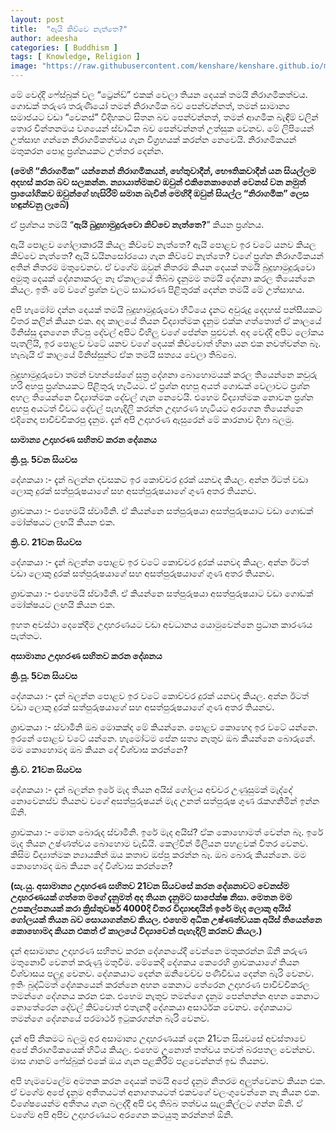 ```yaml
---
layout: post
title:  "ඇයි කිව්වෙ නැත්තෙ?"
author: adeesha
categories: [ Buddhism ]
tags: [ Knowledge, Religion ]
image: "https://raw.githubusercontent.com/kenshare/kenshare.github.io/master/assets/images/posts/ajp/cov/solarsystem.png"
---
```


මේ වෙද්දි ෆේස්බුක් වල “ට්‍රෙන්ඩ්” එකක් වෙලා තියන දෙයක් තමයි නිරාගමිකත්වය. ගොඩක් තරුණ තරුණියෝ තමන් නිරාගමික බව පෙන්වන්නත්, තමන් සාමාන්‍ය සමාජයට වඩා “වෙනස්” විදිහකට සිතන බව පෙන්වන්නත්, තමන් ආගමික බැඳීම් වලින් තොර චින්තනමය වශයෙන් ස්වාධීන බව පෙන්වන්නත් උත්සුක වෙනව. මේ ලිපියෙන් උත්සාහ ගන්නෙ නිරාගමිකත්වය ගැන විග්‍රහයක් කරන්න නෙවෙයි. නිරාගමිකයන් මතුකරන පොදු ප්‍රශ්නයකට උත්තර දෙන්න.

**(මෙහි “නිරාගමික” යන්නෙන් නිරාගමිකයන්, හේතුවාදීන්, භෞතිකවාදීන් යන සියල්ලම අදහස් කරන බව සලකන්න. න්‍යායාත්මකව ඔවුන් එකිනෙකාගෙන් වෙනස් වන නමුත් ප්‍රායෝගිකව ඔවුන්ගේ හැසිරීම් සමාන බැවින් මෙහිදී ඔවුන් සියල්ල “නිරාගමික” ලෙස හඳුන්වනු ලැබේ)**


ඒ ප්‍රශ්නය තමයි “**ඇයි බුදුහාමුදුරුවො කිව්වෙ නැත්තෙ?**” කියන ප්‍රශ්නය.

ඇයි පොළව ගෝලාකාරයි කියල කිව්වේ නැත්තෙ? ඇයි පොළව ඉර වටේ යනව කියල කිව්වෙ නැත්තෙ? ඇයි ඩයිනසෝරයො ගැන කිව්වේ නැත්තෙ? වගේ ප්‍රශ්න නිරාගමිකයන් අතින් නිතරම මතුවෙනව. ඒ වගේම ඔවුන් නිතරම කියන දෙයක් තමයි බුදුහාමුදුරුවො අමුතු දෙයක් දේශනාකරල නෑ ඒකාලයේ තිබ්බ දැනුමම තමයි දේශනා කරල තියෙන්නෙ කියල. ඉතිං මේ වගේ ප්‍රශ්න වලට සාධාරණ පිළිතුරක් දෙන්න තමයි මේ උත්සාහය.

අපි හැමෝම දන්න දෙයක් තමයි බුදුහාමුදුරුවො හිටියෙ දැනට අවුරුදු දෙදහස් පන්සීයකට විතර කලින් කියන එක. අද කාලයේ තියන විද්‍යාත්මක දැනුම එක්ක ගත්තොත් ඒ කාලයේ මිනිස්සු දැනගෙන හිටපු දේවල් අපිට විහිලු වගේ පේන්න පුළුවන්. අද වෙද්දි අපිට ලෝකය පැතලියි, ඉර පොළව වටේ යනව වගේ දෙයක් කිව්වොත් හිනා යන එක නවත්වන්න බෑ. හැබැයි ඒ කාලයේ මිනිස්සුන්ට ඒක තමයි සත්‍යය වෙලා තිබ්බෙ.

බුදුහාමුදුරුවො තමන් වහන්සේගේ සුත්‍ර දේශනා බොහොමයක් කරල තියෙන්නෙ කවුරු හරි අහපු ප්‍රශ්නයකට පිළිතුරු හැටියට. ඒ ප්‍රශ්න අහපු අයත් ගොඩක් වෙලාවට ප්‍රශ්න අහල තියෙන්නෙ විද්‍යාත්මක දේවල් ගැන නෙවෙයි. එහෙම විද්‍යාත්මක නොවන ප්‍රශ්න අහපු අයටත් විවධ දේවල් පැහැදිලි කරන්න උදාහරණ හැටියට අරගෙන තියෙන්නෙ එදිනෙදා පාවිච්චිකරපු දැනුම. දැන් අපි උදාහරණ ඇසුරෙන් මේ කාරනාව දිහා බලමු.

**සාමාන්‍ය උදාහරණ සහිතව කරන දේශනය**

**ක්‍රි.පූ. 5වන සියවස**

දේශකයා :- දැන් බලන්න දවසකට ඉර කොච්චර දුරක් යනවද කියල. අන්න ඊටත් වඩා ලොකු දුරක් සත්පුරුෂයාගේ සහ අසත්පුරුෂයාගේ ගුණ අතර තියනව.

ශ්‍රාවකයා :- එහෙමයි ස්වාමීනි. ඒ කියන්නෙ සත්පුරුෂයා අසත්පුරුෂයාට වඩා ගොඩක් මෝක්ෂයට ලඟයි කියන එක.

**ක්‍රි.ව. 21වන සියවස**

දේශකයා :- දැන් බලන්න පොළව ඉර වටේ කොච්චර දුරක් යනවද කියල. අන්න ඊටත් වඩා ලොකු දුරක් සත්පුරුෂයාගේ සහ අසත්පුරුෂයාගේ ගුණ අතර තියනව.

ශ්‍රාවකයා :- එහෙමයි ස්වාමීනි. ඒ කියන්නෙ සත්පුරුෂයා අසත්පුරුෂයාට වඩා ගොඩක් මෝක්ෂයට ලඟයි කියන එක.



ඉහත අවස්ථා දෙකේදීම උදාහරණයට වඩා අවධානය යොමුවෙන්නෙ ප්‍රධාන කාරණය පැත්තට.


**අසාමාන්‍ය උදාහරණ සහිතව කරන දේශනය**

**ක්‍රි.පූ. 5වන සියවස**

දේශකයා :- දැන් බලන්න පොළව ඉර වටේ කොච්චර දුරක් යනවද කියල. අන්න ඊටත් වඩා ලොකු දුරක් සත්පුරුෂයාගේ සහ අසත්පුරුෂයාගේ ගුණ අතර තියනව.

ශ්‍රාවකයා :- ස්වාමීනි ඔබ මොකක්ද මේ කියන්නෙ. පොළව කොහෙද ඉර වටේ යන්නෙ. ඉරනේ පොළව වටේ යන්නෙ. හැමෝටම පේන සත්‍ය නැතුව ඔබ කියන්නෙ බොරුනේ. මම කොහොමද ඔබ කියන දේ විශ්වාස කරන්නෙ?

**ක්‍රි.ව. 21වන සියවස**

දේශකයා :- දැන් බලන්න ඉරේ මැද තියන අයිස් ගෝලය අච්චර උණුසුමක් මැද්දේ නොවෙනස්ව තියනව වගේ අසත්පුරුෂයන් මැද උනත් සත්පුරුෂ ගුණ රැකගනිමින් ඉන්න ඕනි.

ශ්‍රාවකයා :- මොන බොරුද ස්වාමීනි. ඉරේ මැද අයිස්? ඒක කොහොමත් වෙන්න බෑ. ඉරේ මැද තියන උෂ්ණත්වය බොහොම වැඩියි. කෙල්වින් මිලියන පහළවක් විතර වෙනව. කිසිම විද්‍යාත්මක න්‍යායකින් ඔය කතාව ඔප්පු කරන්න බෑ. ඔබ බොරු කියන්නෙ. මම කොහොමද ඔබ කියන දේ විශ්වාස කරන්නෙ?

**(සැ.යු. අසාමාන්‍ය උදාහරණ සහිතව 21වන සියවසේ කරන දේශනාවට වෙනස්ම උදාහරණයක් ගත්තෙ මගේ දැනුමත් අද තියන දැනුමට සාපේක්ෂ නිසා. මෙතන මම උපකල්පනයක් කරා ක්‍රිස්තුවර්ෂ 4000දි විතර විද්‍යාඥයින් ඉරේ මැද ලොකු අයිස් ගෝලයක් තියන බව සොයාගන්නව කියල. එහෙම අධික උෂ්ණත්වයක අයිස් තියෙන්නෙ කොහොමද කියන එකත් ඒ කාලයේ විද්‍යාවෙන් පැහැදිලි කරනව කියල.)**

දැන් අසාමාන්‍ය උදාහරණ සහිතව කරන දේශනයේදී වෙන්නෙ මතුකරන්න ඕනි කරුණ මතුනොවී වෙනත් කරුණු මතුවීම. මේකෙදි දේශකය කෙරෙහි ශ්‍රාවකයාගේ තියන විශ්වාසය පලුදු වෙනව. දේශකයාට දෙන්න ඔනිවෙච්ච පණිවිඩය දෙන්න බැරි වෙනව. ඉතිං බුද්ධිමත් දේශකයෙන් කරන්නෙ අහන කෙනාට තේරෙන උදාහරණ පාවිච්චිකරල තමන්ගෙ දේශනය කරන එක. එහෙම නැතුව තමන්ගෙ දැනුම පෙන්නන්න අහන කෙනාට නොතේරෙන දේවල් කිව්වොත් එතැනදී දේශකයා අසාර්ථක වෙනව. දේශකයාට තමන්ගෙ දේශනයේ පරමාර්ථ ඉටුකරගන්න බැරි වෙනව.

දැන් අපි නිකමට බලමු අර අසාමාන්‍ය උදාහරණයක් දෙන 21වන සියවසේ අවස්තාවෙ අපේ නිරාගමිකයෙක් හිටිය කියල. එහෙම උනොත් තත්වය තවත් බරපතල වෙන්නව. මාස ගානම් ෆේස්බුක් එකේ ඔය ගැන පළකිරීම් පළවෙන්නත් ඉඩ තියනව.

අපි හැමවෙලේම අමතක කරන දෙයක් තමයි අපේ දැනුම නිතරම අලුත්වෙනව කියන එක. ඒ වගේම අපේ දැනුම අතීතයටත් අනාගතයටත් එකවගේ වලංගුවෙන්නෙ නෑ කියන එක. විශේෂයෙන්ම අතීතය ගැන බලද්දී අපි එදා තිබ්බ තත්වය සැලකිල්ලට ගන්න ඕනි. ඒ වගේම අපි අපිව උදාහරණයට අරගෙන කටයුතු කරන්නත් ඕනි.